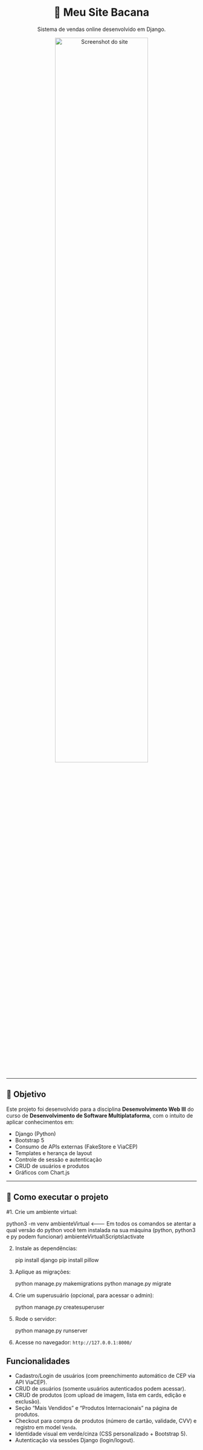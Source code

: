 <h1 align="center">🛒 Meu Site Bacana</h1>
<p align="center">
  Sistema de vendas online desenvolvido em Django.
</p>

<p align="center">
  <img src="https://i.imgur.com/Be9FqyQ.png" alt="Screenshot do site" width="70%">
</p>

---

## 🧠 Objetivo

Este projeto foi desenvolvido para a disciplina **Desenvolvimento Web III** do curso de **Desenvolvimento de Software Multiplataforma**, com o intuito de aplicar conhecimentos em:

- Django (Python)
- Bootstrap 5
- Consumo de APIs externas (FakeStore e ViaCEP)
- Templates e herança de layout
- Controle de sessão e autenticação
- CRUD de usuários e produtos
- Gráficos com Chart.js

---

## 🚀 Como executar o projeto

#1. Crie um ambiente virtual:

   python3 -m venv ambienteVirtual  <--- Em todos os comandos se atentar a qual versão do python você tem instalada na sua máquina (python, python3 e py podem funcionar)
   ambienteVirtual\Scripts\activate

2. Instale as dependências:
 
   pip install django
   pip install pillow 


3. Aplique as migrações:
  
   python manage.py makemigrations
   python manage.py migrate
 

4. Crie um superusuário (opcional, para acessar o admin):
   
   python manage.py createsuperuser
   

5. Rode o servidor:
   
   python manage.py runserver
   

6. Acesse no navegador: `http://127.0.0.1:8000/`

## Funcionalidades

- Cadastro/Login de usuários (com preenchimento automático de CEP via API ViaCEP).
- CRUD de usuários (somente usuários autenticados podem acessar).
- CRUD de produtos (com upload de imagem, lista em cards, edição e exclusão).
- Seção “Mais Vendidos” e “Produtos Internacionais” na página de produtos.
- Checkout para compra de produtos (número de cartão, validade, CVV) e registro em model `Venda`.
- Identidade visual em verde/cinza (CSS personalizado + Bootstrap 5).
- Autenticação via sessões Django (login/logout). 
